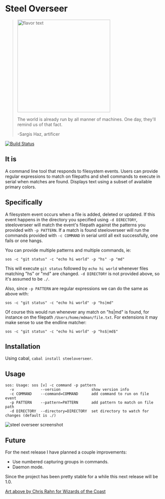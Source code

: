 Steel Overseer
==============
> <img src="https://raw.github.com/schell/steeloverseer/master/rsrc/pic.jpg" width="300" title="flavor text" />
>
> The world is already run by all manner of machines. One day, they'll remind us of that fact. 
> 
> -Sargis Haz, artificer 

[![Build Status](https://travis-ci.org/schell/steeloverseer.png?branch=master)](https://travis-ci.org/schell/steeloverseer)

It is
-----
A command line tool that responds to filesystem events. 
Users can provide regular expressions to match on filepaths 
and shell commands to execute in serial when matches are found. 
Displays text using a subset of available primary colors.

Specifically
------------
A filesystem event occurs when a file is added, deleted or updated. 
If this event happens in the directory you specified using 
```-d DIRECTORY```, steeloverseer will match the event's filepath 
against the patterns you provided with ```-p PATTERN```.
If a match is found steeloverseer will run the commands provided 
with ```-c COMMAND``` in serial until all exit successfully, one fails or one hangs.

You can provide multiple patterns and multiple commands, ie:

    sos -c "git status" -c "echo hi world" -p "hs" -p "md"
    
This will execute ```git status``` followed by ```echo hi world``` 
whenever files matching "hs" or "md" are changed. ```-d DIRECTORY``` 
is not provided above, so it's assumed to be ```./```.

Also, since ```-p PATTERN``` are regular expressions we can do the same as above with:

    sos -c "git status" -c "echo hi world" -p "hs|md"
    
Of course this would run whenever any match on "hs|md" is found, 
for instance on the filepath ```/Users/home/mdman/file.txt```.
For extensions it may make sense to use the endline matcher:

    sos -c "git status" -c "echo hi world" -p "hs$|md$"

Installation
------------
Using cabal, ```cabal install steeloverseer```.

Usage
-----
    sos: Usage: sos [v] -c command -p pattern
      -v            --version              show version info
      -c COMMAND    --command=COMMAND      add command to run on file event
      -p PATTERN    --pattern=PATTERN      add pattern to match on file path
      -d DIRECTORY  --directory=DIRECTORY  set directory to watch for changes (default is ./)

<img src="https://raw.github.com/schell/steeloverseer/master/rsrc/screenv0.2.0.0.png" title="steel overseer screenshot" />

Future
------
For the next release I have planned a couple improvements:

* Use numbered capturing groups in commands.
* Daemon mode.

Since the project has been pretty stable for a while this next release will be 1.0.

[Art above by Chris Rahn for Wizards of the Coast](http://gatherer.wizards.com/Pages/Card/Details.aspx?multiverseid=205036 "Steel Overseer")
